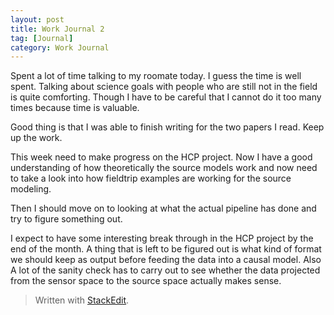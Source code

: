 ```yaml
---
layout: post
title: Work Journal 2
tag: [Journal]
category: Work Journal
---
```


Spent a lot of time talking to my roomate today. I guess the time is well spent. Talking about science goals with people who are still not in the field is quite comforting. Though I have to be careful that I cannot do it too many times because time is valuable.

Good thing is that I was able to finish writing for the two papers I read. Keep up the work.

This week need to make progress on the HCP project. Now I have a good understanding of how theoretically the source models work and now need to take a look into how fieldtrip examples are working for the source modeling.

Then I should move on to looking at what the actual pipeline has done and try to figure something out.

I expect to have some interesting break through in the HCP project by the end of the month. A thing that is left to be figured out is what kind of format we should keep as output before feeding the data into a causal model. Also A lot of the sanity check has to carry out to see whether the data projected from the sensor space to the source space actually makes sense.

> Written with [StackEdit](https://stackedit.io/).
<!--stackedit_data:
eyJoaXN0b3J5IjpbMTk4ODc5MjI3Ml19
-->